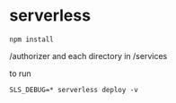 # serverless

```
npm install
```
/authorizer and each directory in /services


to run
```
SLS_DEBUG=* serverless deploy -v
```
